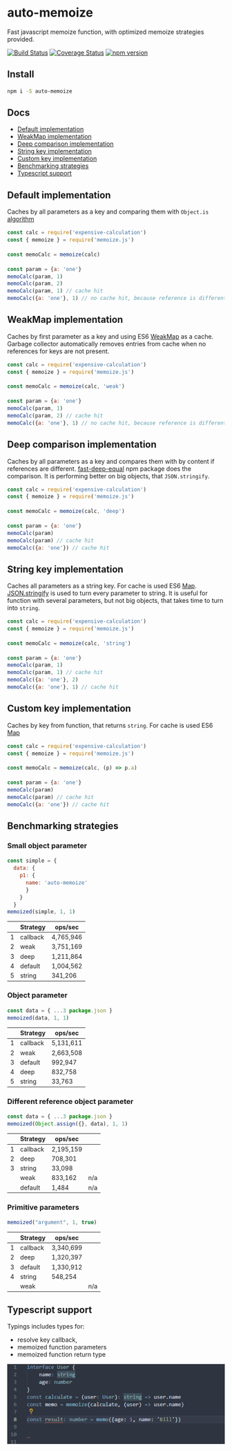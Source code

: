 # auto-memoize
Fast javascript memoize function, with optimized memoize strategies provided.

[![Build Status](https://travis-ci.com/pavel-surinin/auto-memoize.svg?branch=master)](https://travis-ci.com/pavel-surinin/auto-memoize)
[![Coverage Status](https://coveralls.io/repos/github/pavel-surinin/auto-memoize/badge.svg?branch=master)](https://coveralls.io/github/pavel-surinin/auto-memoize?branch=master)
[![npm version](https://badge.fury.io/js/auto-memoize.svg)](https://badge.fury.io/js/auto-memoize)
## Install
```bash
npm i -S auto-memoize
```
## Docs
  - [Default implementation](#default-implementation)
  - [WeakMap implementation](#weakmap-implementation)
  - [Deep comparison implementation](#deep-comparison-implementation)
  - [String key implementation](#string-key-implementation)
  - [Custom key implementation](#custom-key-implementation)
  - [Benchmarking strategies](#benchmarking-strategies)
  - [Typescript support](#typescript-support)

## Default implementation

Caches by all parameters as a key and comparing them with `Object.is` [algorithm](https://www.ecma-international.org/ecma-262/6.0/#sec-object.is)
```javascript
const calc = require('expensive-calculation')
const { memoize } = require('memoize.js')

const memoCalc = memoize(calc)

const param = {a: 'one'}
memoCalc(param, 1)
memoCalc(param, 2)
memoCalc(param, 1) // cache hit
memoCalc({a: 'one'}, 1) // no cache hit, because reference is different
```

## WeakMap implementation
Caches by first parameter as a key and using ES6 [WeakMap](https://developer.mozilla.org/en-US/docs/Web/JavaScript/Reference/Global_Objects/WeakMap) as a cache. Garbage collector automatically removes entries from cache when no references for keys are not present.
```javascript
const calc = require('expensive-calculation')
const { memoize } = require('memoize.js')

const memoCalc = memoize(calc, 'weak')

const param = {a: 'one'}
memoCalc(param, 1)
memoCalc(param, 2) // cache hit
memoCalc({a: 'one'}, 1) // no cache hit, because reference is different
```

## Deep comparison implementation
Caches by all parameters as a key and compares them with by content if references are different.
[fast-deep-equal](https://www.npmjs.com/package/fast-deep-equal)
npm package does the comparison.
It is performing better on big objects, that `JSON.stringify`.
```javascript
const calc = require('expensive-calculation')
const { memoize } = require('memoize.js')

const memoCalc = memoize(calc, 'deep')

const param = {a: 'one'}
memoCalc(param)
memoCalc(param) // cache hit
memoCalc({a: 'one'}) // cache hit
```

## String key implementation

Caches all parameters as a string key. For cache is used 
ES6 [Map](https://developer.mozilla.org/en-US/docs/Web/JavaScript/Reference/Global_Objects/Map). [JSON.stringify](https://developer.mozilla.org/en-US/docs/Web/JavaScript/Reference/Global_Objects/JSON/stringify)
 is used to turn every parameter to string. It is useful for function with several parameters, but not big objects, that takes time to turn into `string`.

```javascript
const calc = require('expensive-calculation')
const { memoize } = require('memoize.js')

const memoCalc = memoize(calc, 'string')

const param = {a: 'one'}
memoCalc(param, 1)
memoCalc(param, 1) // cache hit
memoCalc({a: 'one'}, 2) 
memoCalc({a: 'one'}, 1) // cache hit
```

## Custom key implementation
Caches by key from function, that returns `string`. For cache is used ES6 [Map](https://developer.mozilla.org/en-US/docs/Web/JavaScript/Reference/Global_Objects/Map)

```javascript
const calc = require('expensive-calculation')
const { memoize } = require('memoize.js')

const memoCalc = memoize(calc, (p) => p.a)

const param = {a: 'one'}
memoCalc(param)
memoCalc(param) // cache hit
memoCalc({a: 'one'}) // cache hit
```

## Benchmarking strategies

### Small object parameter
```javascript
const simple = {
  data: {
    p1: {
      name: 'auto-memoize'
      }
    }
  }
memoized(simple, 1, 1)
```
|     | Strategy | ops/sec   |
| --- | -------- | --------- |
| 1   | callback | 4,765,946 |
| 2   | weak     | 3,751,169 |
| 3   | deep     | 1,211,864 |
| 4   | default  | 1,004,562 |
| 5   | string   | 341,206   |

### Object parameter
```javascript
const data = { ...3 package.json }
memoized(data, 1, 1)
```
|     | Strategy | ops/sec   |
| --- | -------- | --------- |
| 1   | callback | 5,131,611 |
| 2   | weak     | 2,663,508 |
| 3   | default  | 992,947   |
| 4   | deep     | 832,758   |
| 5   | string   | 33,763    |

### Different reference object parameter
```javascript
const data = { ...3 package.json }
memoized(Object.assign({}, data), 1, 1)
```
|     | Strategy | ops/sec   |     |
| --- | -------- | --------- | --- |
| 1   | callback | 2,195,159 |     |
| 2   | deep     | 708,301   |     |
| 3   | string   | 33,098    |     |
|     | weak     | 833,162   | n/a |
|     | default  | 1,484     | n/a |

### Primitive parameters
```javascript
memoized("argument", 1, true)
```
|     | Strategy | ops/sec   |     |
| --- | -------- | --------- | --- |
| 1   | callback | 3,340,699 |     |
| 2   | deep     | 1,320,397 |     |
| 3   | default  | 1,330,912 |     |
| 4   | string   | 548,254   |     |
|     | weak     |           | n/a |

## Typescript support
Typings includes types for: 
 - resolve key callback,
 - memoized function parameters
 - memoized function return type
  
![alt text](https://github.com/pavel-surinin/auto-memoize/blob/master/docs/memoize.gif?raw=true "Typescript typings")
